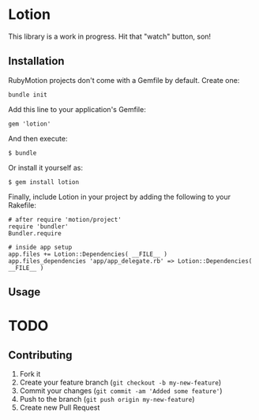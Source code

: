 # Lotion

This library is a work in progress. Hit that "watch" button, son!

## Installation

RubyMotion projects don't come with a Gemfile by default. Create one:

    bundle init

Add this line to your application's Gemfile:

    gem 'lotion'

And then execute:

    $ bundle

Or install it yourself as:

    $ gem install lotion

Finally, include Lotion in your project by adding the following to your Rakefile:

    # after require 'motion/project'
    require 'bundler'
    Bundler.require

    # inside app setup
    app.files += Lotion::Dependencies( __FILE__ )
    app.files_dependencies 'app/app_delegate.rb' => Lotion::Dependencies( __FILE__ )

## Usage

# TODO

## Contributing

1. Fork it
2. Create your feature branch (`git checkout -b my-new-feature`)
3. Commit your changes (`git commit -am 'Added some feature'`)
4. Push to the branch (`git push origin my-new-feature`)
5. Create new Pull Request
